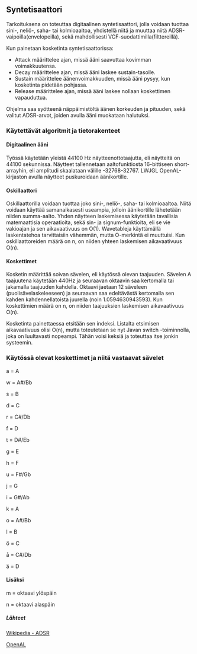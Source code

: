 ## Syntetisaattori 
Tarkoituksena on toteuttaa digitaalinen syntetisaattori, jolla voidaan tuottaa sini-, neliö-, saha- tai kolmioaaltoa, yhdistellä niitä ja muuttaa niitä ADSR-vaipoilla(envelopeilla),
sekä mahdollisesti VCF-suodattimilla(filttereillä).

Kun painetaan kosketinta syntetisaattorissa:
* Attack määrittelee ajan, missä ääni saavuttaa kovimman voimakkuutensa.
* Decay määrittelee ajan, missä ääni laskee sustain-tasolle.
* Sustain määrittelee äänenvoimakkuuden, missä ääni pysyy, kun kosketinta pidetään pohjassa.
* Release määrittelee ajan, missä ääni laskee nollaan koskettimen vapauduttua.

Ohjelma saa syötteenä näppäimistöltä äänen korkeuden ja pituuden, sekä valitut ADSR-arvot, joiden avulla ääni muokataan halutuksi.

### Käytettävät algoritmit ja tietorakenteet

#### Digitaalinen ääni
Työssä käytetään yleistä 44100 Hz näytteenottotaajutta, eli näytteitä on 44100 sekunnissa. Näytteet tallennetaan aaltofunktiosta 16-bittiseen short-arrayhin,
eli amplitudi skaalataan välille -32768-32767. LWJGL OpenAL-kirjaston avulla näytteet puskuroidaan äänikortille.

#### Oskillaattori
Oskillaattorilla voidaan tuottaa joko sini-, neliö-, saha- tai kolmioaaltoa. Niitä voidaan käyttää samanaikasesti useampia,
jolloin äänikortille lähetetään niiden summa-aalto. Yhden näytteen laskemisessa käytetään tavallisia matemaattisia operaatioita, sekä sin- ja signum-funktioita, eli se vie vakioajan ja sen aikavaativuus on O(1). Wavetableja käyttämällä
laskentatehoa tarvittaisiin vähemmän, mutta O-merkintä ei muuttuisi. Kun oskillaattoreiden määrä on
n, on niiden yhteen laskemisen aikavaativuus O(n).

#### Koskettimet
Kosketin määrittää soivan sävelen, eli käytössä olevan taajuuden. Sävelen A taajuutena käytetään 440Hz ja seuraavan oktaavin
saa kertomalla tai jakamalla taajuuden kahdella. Oktaavi jaetaan 12 säveleen (puolisävelaskeleeseen) ja seuraavan saa edeltävästä kertomalla sen kahden kahdennellatoista juurella (noin 1.0594630943593). Kun koskettimien määrä on n, on niiden
taajuuksien laskemisen aikavaativuus O(n).

Kosketinta painettaessa etsitään sen indeksi. Listalta etsimisen aikavaativuus olisi O(n), mutta toteutetaan se nyt Javan
switch -toiminnolla, joka on luultavasti nopeampi. Tähän voisi keksiä ja toteuttaa itse jonkin systeemin.



### Käytössä olevat koskettimet ja niitä vastaavat sävelet
a = A

w = A#/Bb

s = B

d = C

r = C#/Db

f = D

t = D#/Eb

g = E

h = F

u = F#/Gb

j = G

i = G#/Ab

k = A

o = A#/Bb

l = B

ö = C

å = C#/Db

ä = D

#### Lisäksi

m = oktaavi ylöspäin

n = oktaavi alaspäin

##### Lähteet
[Wikipedia - ADSR](https://fi.wikipedia.org/wiki/ADSR)

[OpenAL](https://www.openal.org/documentation/OpenAL_Programmers_Guide.pdf)
